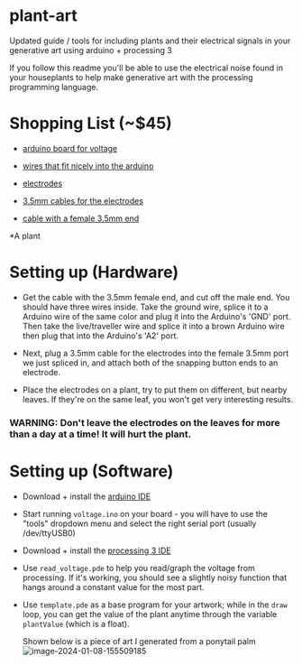# plant-art
Updated guide / tools for including plants and their electrical signals in your generative art using arduino + processing 3

If you follow this readme you'll be able to use the electrical noise found in your houseplants to help make generative art with the processing programming language.


# Shopping List (~$45)

* [arduino board for voltage](https://www.amazon.com/Elegoo-EL-CB-001-ATmega328P-ATMEGA16U2-Arduino/dp/B01EWOE0UU/) 

* [wires that fit nicely into the arduino](https://www.amazon.com/Haitronic-Multicolored-Breadboard-Arduino-raspberry/dp/B01LZF1ZSZ/)

* [electrodes](https://www.amazon.com/Pack-20-Electrode-Reusable-Self-Adhesive-Replacement/dp/B018OZVYFW/)

* [3.5mm cables for the electrodes](https://www.amazon.com/Tens-Replacement-Lead-Wires-Connectors/dp/B01BOJPKIW/ref=pd_sim_328_8?_encoding=UTF8&pd_rd_i=B01BOJPKIW&pd_rd_r=6RVCFKX05YNW70YWFRTR&pd_rd_w=hNxUc&pd_rd_wg=xCMWN&refRID=6RVCFKX05YNW70YWFRTR&th=1)

* [cable with a female 3.5mm end](https://www.amazon.com/AmazonBasics-3-5mm-Female-Stereo-Audio/dp/B01CNAUYBY/)

*A plant

# Setting up (Hardware)

* Get the cable with the 3.5mm female end, and cut off the male end. You should have three wires inside. Take the ground wire, splice it to a Arduino wire of the same color and plug it into the Arduino's 'GND' port. Then take the live/traveller wire and splice it into a brown Arduino wire then plug that into the Arduino's 'A2' port.

* Next, plug a 3.5mm cable for the electrodes into the female 3.5mm port we just spliced in, and attach both of the snapping button ends to an electrode.

* Place the electrodes on a plant, try to put them on different, but nearby leaves. If they're on the same leaf, you won't get very interesting results. 

### WARNING: Don't leave the electrodes on the leaves for more than a day at a time! It will hurt the plant.


# Setting up (Software)

* Download + install the [arduino IDE](https://www.arduino.cc/en/Main/Software)

* Start running `voltage.ino` on your board - you will have to use the "tools" dropdown menu and select the right serial port (usually /dev/ttyUSB0)

* Download + install the [processing 3 IDE](https://processing.org/download/)

* Use `read_voltage.pde` to help you read/graph the voltage from processing. If it's working, you should see a slightly noisy function that hangs around a constant value for the most part.

* Use `template.pde` as a base program for your artwork; while in the `draw` loop, you can get the value of the plant anytime through the variable `plantValue` (which is a float).

  Shown below is a piece of art I generated from a ponytail palm
  ![image-2024-01-08-155509185](https://github.com/yeoldedjun/plant-art/assets/155681750/28cd7167-f796-473e-8fc3-c8dcb68a60c3)

